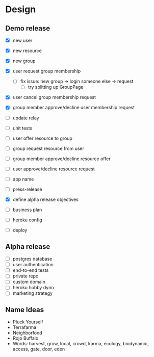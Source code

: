 # Design

## Demo release
- [x] new user
- [x] new resource
- [x] new group
- [x] user request group membership
  - [ ] fix issue: new group -> login someone else -> request
    - [ ] try splitting up GroupPage
- [x] user cancel group membership request
- [x] group member approve/decline user membership request
- [ ] update relay
- [ ] unit tests

- [ ] user offer resource to group
- [ ] group request resource from user
- [ ] group member approve/decline resource offer
- [ ] user approve/decline resource request

- [ ] app name
- [ ] press-release
- [x] define alpha release objectives
- [ ] business plan
- [ ] heroku config
- [ ] deploy

## Alpha release
- [ ] postgres database
- [ ] user authentication
- [ ] end-to-end tests
- [ ] private repo
- [ ] custom domain
- [ ] heroku hobby dyno
- [ ] marketing strategy

## Name Ideas
- Pluck Yourself
- Terrafarma
- Neighborfood
- Rojo Buffalo
- Words: harvest, grow, local, crowd, karma, ecology, biodynamic, access, gate, door, eden
